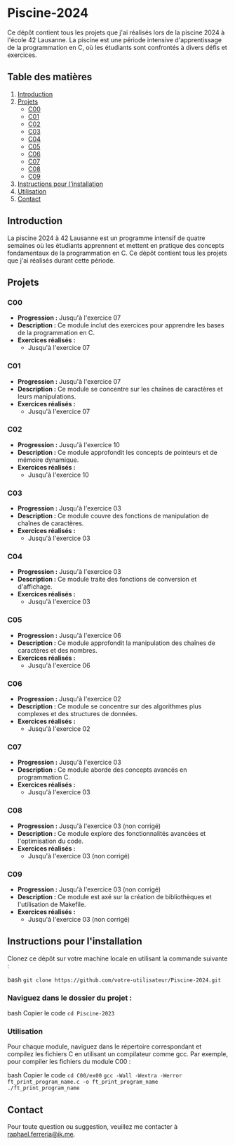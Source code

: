 # Piscine-2024

Ce dépôt contient tous les projets que j'ai réalisés lors de la piscine 2024 à l'école 42 Lausanne. La piscine est une période intensive d'apprentissage de la programmation en C, où les étudiants sont confrontés à divers défis et exercices.

## Table des matières
1. [Introduction](#introduction)
2. [Projets](#projets)
    - [C00](#c00)
    - [C01](#c01)
    - [C02](#c02)
    - [C03](#c03)
    - [C04](#c04)
    - [C05](#c05)
    - [C06](#c06)
    - [C07](#c07)
    - [C08](#c08)
    - [C09](#c09)
3. [Instructions pour l'installation](#instructions-pour-linstallation)
4. [Utilisation](#utilisation)
5. [Contact](#contact)

## Introduction
La piscine 2024 à 42 Lausanne est un programme intensif de quatre semaines où les étudiants apprennent et mettent en pratique des concepts fondamentaux de la programmation en C. Ce dépôt contient tous les projets que j'ai réalisés durant cette période.

## Projets

### C00
- **Progression :** Jusqu'à l'exercice 07
- **Description :** Ce module inclut des exercices pour apprendre les bases de la programmation en C.
- **Exercices réalisés :**
  - Jusqu'à l'exercice 07

### C01
- **Progression :** Jusqu'à l'exercice 07
- **Description :** Ce module se concentre sur les chaînes de caractères et leurs manipulations.
- **Exercices réalisés :**
  - Jusqu'à l'exercice 07

### C02
- **Progression :** Jusqu'à l'exercice 10
- **Description :** Ce module approfondit les concepts de pointeurs et de mémoire dynamique.
- **Exercices réalisés :**
  - Jusqu'à l'exercice 10

### C03
- **Progression :** Jusqu'à l'exercice 03
- **Description :** Ce module couvre des fonctions de manipulation de chaînes de caractères.
- **Exercices réalisés :**
  - Jusqu'à l'exercice 03

### C04
- **Progression :** Jusqu'à l'exercice 03
- **Description :** Ce module traite des fonctions de conversion et d'affichage.
- **Exercices réalisés :**
  - Jusqu'à l'exercice 03

### C05
- **Progression :** Jusqu'à l'exercice 06
- **Description :** Ce module approfondit la manipulation des chaînes de caractères et des nombres.
- **Exercices réalisés :**
  - Jusqu'à l'exercice 06

### C06
- **Progression :** Jusqu'à l'exercice 02
- **Description :** Ce module se concentre sur des algorithmes plus complexes et des structures de données.
- **Exercices réalisés :**
  - Jusqu'à l'exercice 02

### C07
- **Progression :** Jusqu'à l'exercice 03
- **Description :** Ce module aborde des concepts avancés en programmation C.
- **Exercices réalisés :**
  - Jusqu'à l'exercice 03

### C08
- **Progression :** Jusqu'à l'exercice 03 (non corrigé)
- **Description :** Ce module explore des fonctionnalités avancées et l'optimisation du code.
- **Exercices réalisés :**
  - Jusqu'à l'exercice 03 (non corrigé)

### C09
- **Progression :** Jusqu'à l'exercice 03 (non corrigé)
- **Description :** Ce module est axé sur la création de bibliothèques et l'utilisation de Makefile.
- **Exercices réalisés :**
  - Jusqu'à l'exercice 03 (non corrigé)

## Instructions pour l'installation
Clonez ce dépôt sur votre machine locale en utilisant la commande suivante :

bash
```git clone https://github.com/votre-utilisateur/Piscine-2024.git```

### Naviguez dans le dossier du projet :

bash
Copier le code
```cd Piscine-2023```

### Utilisation
Pour chaque module, naviguez dans le répertoire correspondant et compilez les fichiers C en utilisant un compilateur comme gcc. Par exemple, pour compiler les fichiers du module C00 :

bash
Copier le code
```cd C00/ex00```
```gcc -Wall -Wextra -Werror ft_print_program_name.c -o ft_print_program_name```
```./ft_print_program_name```

## Contact
Pour toute question ou suggestion, veuillez me contacter à raphael.ferreria@ik.me.
